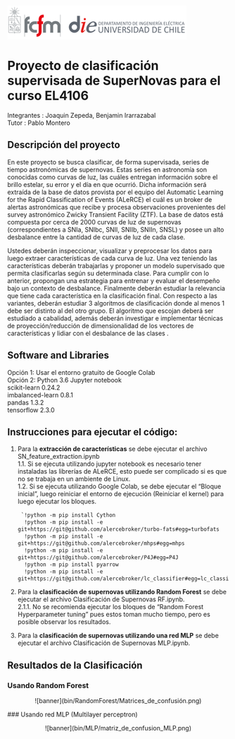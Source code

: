 ![banner](bin/cropped-logo-fcfm-die-1.png)  
# Proyecto de clasificación supervisada de SuperNovas para el curso EL4106  
Integrantes : Joaquin Zepeda, Benjamin Irarrazabal  
Tutor : Pablo Montero   
## Descripción del proyecto
En este proyecto se busca clasificar, de forma supervisada, series de tiempo astronómicas de supernovas. Estas series en astronomía son conocidas como curvas de luz, las cuáles entregan información sobre el brillo estelar, su error y el día en que ocurrió. Dicha información será extraída de la base de datos provista por el equipo del Automatic Learning for the Rapid Classification of Events (ALeRCE) el cuál es un broker de alertas astronómicas que recibe y procesa observaciones provenientes del survey astronómico Zwicky Transient Facility (ZTF). La base de datos está compuesta por cerca de 2000 curvas de luz de supernovas (correspondientes a SNIa, SNIbc, SNII, SNIIb, SNIIn, SNSL) y posee un alto desbalance entre la cantidad de curvas de luz de cada clase.
 
Ustedes deberán inspeccionar, visualizar y preprocesar los datos para luego extraer características de cada curva de luz. Una vez teniendo las características deberán trabajarlas y proponer un modelo supervisado que permita clasificarlas según su determinada clase. Para cumplir con lo anterior, propongan una estrategia para entrenar y evaluar el desempeño bajo un contexto de desbalance. Finalmente deberán estudiar la relevancia que tiene cada característica en la clasificación final. 
Con respecto a las variantes, deberán estudiar 3 algoritmos de clasificación donde al menos 1 debe ser distinto al del otro grupo. El algoritmo que escojan deberá ser estudiado a cabalidad, además deberán investigar e implementar técnicas de proyección/reducción de dimensionalidad de los vectores de características y lidiar con el desbalance de las clases . 

## Software and Libraries
   Opción 1: Usar el entorno gratuito de Google Colab  
   Opción 2: Python 3.6 Jupyter notebook   
   scikit-learn      0.24.2  
   imbalanced-learn  0.8.1  
   pandas            1.3.2  
   tensorflow        2.3.0  

## Instrucciones para ejecutar el código:
1.	Para la **extracción de características** se debe ejecutar el archivo SN_feature_extraction.ipynb  
  1.1.	Si se ejecuta utilizando jupyter notebook es necesario tener instaladas las librerías de ALeRCE, esto puede ser complicado si es que no se trabaja en un ambiente de Linux.  
  1.2.	Si se ejecuta utilizando Google Colab, se debe ejecutar el “Bloque inicial”, luego reiniciar el entorno de ejecución (Reiniciar el kernel) para luego ejecutar los bloques.              
  
         `!python -m pip install Cython      
          !python -m pip install -e git+https://git@github.com/alercebroker/turbo-fats#egg=turbofats  
          !python -m pip install -e git+https://git@github.com/alercebroker/mhps#egg=mhps  
          !python -m pip install -e git+https://git@github.com/alercebroker/P4J#egg=P4J   
          !python -m pip install pyarrow  
          !python -m pip install -e git+https://git@github.com/alercebroker/lc_classifier#egg=lc_classifier`

2.	Para la **clasificación de supernovas utilizando Random Forest** se debe ejecutar el archivo Clasificación de Supernovas RF.ipynb.   
    2.1.1.	 No se recomienda ejecutar los bloques de “Random Forest Hyperparameter tuning” pues estos toman mucho tiempo, pero es posible observar los resultados.
3.	Para la **clasificación de supernovas utilizando una red MLP** se debe ejecutar el archivo Clasificación de Supernovas MLP.ipynb.   
  
 ## Resultados de la Clasificación
 ### Usando Random Forest
 <p align="center">
![banner](bin/RandomForest/Matrices_de_confusión.png)  
</p>
 ### Usando red MLP (Multilayer perceptron)
 <p align="center">
![banner](bin/MLP/matriz_de_confusion_MLP.png)  
</p>

